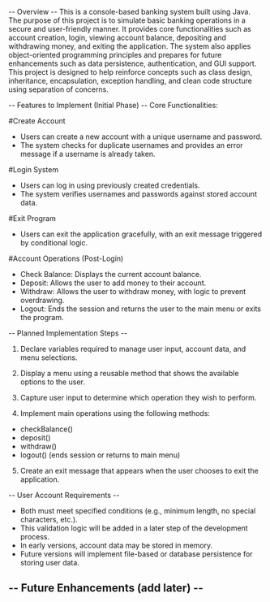 -- Overview --
This is a console-based banking system built using Java. The purpose of this project is to simulate basic banking operations in a secure and user-friendly manner. It provides core functionalities such as account creation, login, viewing account balance, depositing and withdrawing money, and exiting the application. The system also applies object-oriented programming principles and prepares for future enhancements such as data persistence, authentication, and GUI support.
This project is designed to help reinforce concepts such as class design, inheritance, encapsulation, exception handling, and clean code structure using separation of concerns.

-- Features to Implement (Initial Phase) --
Core Functionalities:

#Create Account
- Users can create a new account with a unique username and password.
- The system checks for duplicate usernames and provides an error message if a username is already taken.

#Login System
- Users can log in using previously created credentials.
- The system verifies usernames and passwords against stored account data.

#Exit Program
- Users can exit the application gracefully, with an exit message triggered by conditional logic.

#Account Operations (Post-Login)
- Check Balance: Displays the current account balance.
- Deposit: Allows the user to add money to their account.
- Withdraw: Allows the user to withdraw money, with logic to prevent overdrawing.
- Logout: Ends the session and returns the user to the main menu or exits the program.

-- Planned Implementation Steps --
1. Declare variables required to manage user input, account data, and menu selections.

2. Display a menu using a reusable method that shows the available options to the user.

3. Capture user input to determine which operation they wish to perform.

4. Implement main operations using the following methods:
- checkBalance()
- deposit()
- withdraw()
- logout() (ends session or returns to main menu)

5. Create an exit message that appears when the user chooses to exit the application.

-- User Account Requirements --
- Both must meet specified conditions (e.g., minimum length, no special characters, etc.).
- This validation logic will be added in a later step of the development process.
- In early versions, account data may be stored in memory.
- Future versions will implement file-based or database persistence for storing user data.

-- Future Enhancements (add later) --
- 